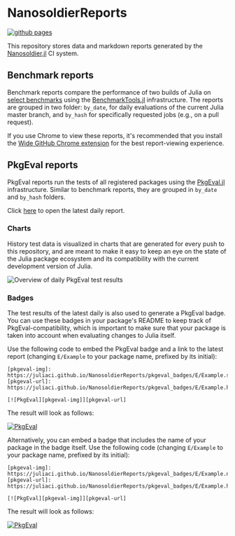 # NanosoldierReports

[![github
pages](https://github.com/JuliaCI/NanosoldierReports/workflows/github%20pages/badge.svg)](https://juliaci.github.io/NanosoldierReports/pkgeval_badges/report.html)

This repository stores data and markdown reports generated by the
[Nanosoldier.jl](https://github.com/JuliaCI/Nanosoldier.jl) CI system.


## Benchmark reports

Benchmark reports compare the performance of two builds of Julia on [select
benchmarks](https://github.com/JuliaCI/BaseBenchmarks.jl/) using the
[BenchmarkTools.jl](https://github.com/JuliaCI/BenchmarkTools.jl) infrastructure. The
reports are grouped in two folder: `by_date`, for daily evaluations of the current Julia
master branch, and `by_hash` for specifically requested jobs (e.g., on a pull request).

If you use Chrome to view these reports, it's recommended that you install the [Wide GitHub
Chrome
extension](https://chrome.google.com/webstore/detail/wide-github/kaalofacklcidaampbokdplbklpeldpj?hl=en)
for the best report-viewing experience.


## PkgEval reports

PkgEval reports run the tests of all registered packages using the
[PkgEval.jl](https://github.com/JuliaCI/PkgEval.jl) infrastructure. Similar to benchmark
reports, they are grouped in `by_date` and `by_hash` folders.

Click [here](https://juliaci.github.io/NanosoldierReports/pkgeval_badges/report.html) to
open the latest daily report.

### Charts

History test data is visualized in charts that are generated for every push to this
repository, and are meant to make it easy to keep an eye on the state of the Julia package
ecosystem and its compatibility with the current development version of Julia.

![Overview of daily PkgEval test
results](https://github.com/JuliaCI/NanosoldierReports/raw/gh-pages/pkgeval_charts/daily.png)

### Badges

The test results of the latest daily is also used to generate a PkgEval badge. You can use
these badges in your package's README to keep track of PkgEval-compatibility, which is
important to make sure that your package is taken into account when evaluating changes to
Julia itself.

Use the following code to embed the PkgEval badge and a link to the latest report (changing
`E/Example` to your package name, prefixed by its initial):

```
[pkgeval-img]: https://juliaci.github.io/NanosoldierReports/pkgeval_badges/E/Example.svg
[pkgeval-url]: https://juliaci.github.io/NanosoldierReports/pkgeval_badges/E/Example.html

[![PkgEval][pkgeval-img]][pkgeval-url]
```

The result will look as follows:

[pkgeval-img-1]: https://juliaci.github.io/NanosoldierReports/pkgeval_badges/E/Example.svg
[pkgeval-url-1]: https://juliaci.github.io/NanosoldierReports/pkgeval_badges/E/Example.html

[![PkgEval][pkgeval-img-1]][pkgeval-url-1]

Alternatively, you can embed a badge that includes the name of your package in the badge
itself. Use the following code (changing `E/Example` to your package name, prefixed by its
initial):

```
[pkgeval-img]: https://juliaci.github.io/NanosoldierReports/pkgeval_badges/E/Example.named.svg
[pkgeval-url]: https://juliaci.github.io/NanosoldierReports/pkgeval_badges/E/Example.html

[![PkgEval][pkgeval-img]][pkgeval-url]
```

The result will look as follows:

[pkgeval-img-2]: https://juliaci.github.io/NanosoldierReports/pkgeval_badges/E/Example.named.svg
[pkgeval-url-2]: https://juliaci.github.io/NanosoldierReports/pkgeval_badges/E/Example.html

[![PkgEval][pkgeval-img-2]][pkgeval-url-2]
